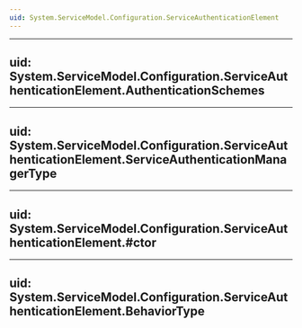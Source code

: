 ```yaml
---
uid: System.ServiceModel.Configuration.ServiceAuthenticationElement
---
```


---
uid: System.ServiceModel.Configuration.ServiceAuthenticationElement.AuthenticationSchemes
---

---
uid: System.ServiceModel.Configuration.ServiceAuthenticationElement.ServiceAuthenticationManagerType
---

---
uid: System.ServiceModel.Configuration.ServiceAuthenticationElement.#ctor
---

---
uid: System.ServiceModel.Configuration.ServiceAuthenticationElement.BehaviorType
---
